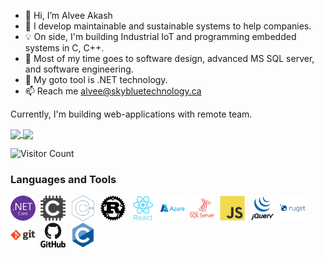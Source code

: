 - 👋 Hi, I’m Alvee Akash
- 👀 I develop maintainable and sustainable systems to help companies.
- 💡 On side, I'm building Industrial IoT and programming embedded systems in C, C++.
- 💞️ Most of my time goes to software design, advanced MS SQL server, and software engineering.
- 🌱 My goto tool is .NET technology.
- 📫 Reach me alvee@skybluetechnology.ca

Currently, I'm building web-applications with remote team.


<a href="https://github.com/alvee07/">
  <img align="center" src="https://github-readme-stats.vercel.app/api?username=alvee07&hide=contribs,prs,issues&count_private=true&show_icons=true&include_all_commits=true&theme=tokyonight" />
</a>
<a href="https://github.com/alvee07">
  <img align="center" src="https://github-readme-stats.vercel.app/api/top-langs/?username=alvee07&layout=compact&theme=radical" />
</a>


<!---
alvee07/alvee07 is a ✨ special ✨ repository because its `README.md` (this file) appears on your GitHub profile.
You can click the Preview link to take a look at your changes.
--->


![Visitor Count](https://profile-counter.glitch.me/alvee07/count.svg)

### Languages and Tools

<div>
  <img src="https://github.com/devicons/devicon/blob/master/icons/dotnetcore/dotnetcore-original.svg" title="dotnet" alt="dotnet" width="40" height="40"/>&nbsp;
  <img src="https://github.com/devicons/devicon/blob/master/icons/embeddedc/embeddedc-plain.svg" title="embeddedc" alt="embeddedc" width="40" height="40"/>&nbsp;
  <img src="https://github.com/devicons/devicon/blob/master/icons/cplusplus/cplusplus-line.svg" title="C++" alt="C++" width="40" height="40"/>&nbsp;
  <img src="https://github.com/devicons/devicon/blob/master/icons/rust/rust-plain.svg" title="Rust" alt="Rust" width="40" height="40"/>&nbsp;
  <img src="https://github.com/devicons/devicon/blob/master/icons/react/react-original-wordmark.svg" title="React" alt="React" width="40" height="40"/>&nbsp;
  <img src="https://github.com/devicons/devicon/blob/master/icons/azure/azure-original-wordmark.svg" title="Azure" alt="Azure" width="40" height="40"/>&nbsp;
  <img src="https://github.com/devicons/devicon/blob/master/icons/microsoftsqlserver/microsoftsqlserver-plain-wordmark.svg" title="MS SQL" alt="MS SQL" width="40" height="40"/>&nbsp;
    <img src="https://github.com/devicons/devicon/blob/master/icons/javascript/javascript-original.svg" title="JavaScript" alt="JavaScript" width="40" height="40"/>&nbsp;
  <img src="https://github.com/devicons/devicon/blob/master/icons/jquery/jquery-original-wordmark.svg" title="jQuery" alt="jQuery" width="40" height="40"/>&nbsp;
  <img src="https://github.com/devicons/devicon/blob/master/icons/nuget/nuget-original-wordmark.svg" title="Nuget" **alt="Nuget" width="40" height="40"/>&nbsp;
  <img src="https://github.com/devicons/devicon/blob/master/icons/git/git-original-wordmark.svg" title="Git" **alt="Git" width="40" height="40"/>&nbsp;
  <img src="https://github.com/devicons/devicon/blob/master/icons/github/github-original-wordmark.svg" title="GitHub" **alt="GitHub" width="40" height="40"/>&nbsp;
  <img src="https://github.com/devicons/devicon/blob/master/icons/c/c-original.svg" title="C" alt="C" width="40" height="40"/>&nbsp;
</div>
